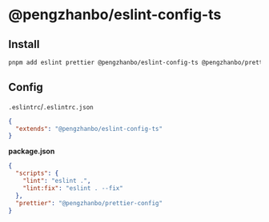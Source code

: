 # @pengzhanbo/eslint-config-ts

## Install

```sh
pnpm add eslint prettier @pengzhanbo/eslint-config-ts @pengzhanbo/prettier-config
```

## Config

`.eslintrc`/`.eslintrc.json`

```json
{
  "extends": "@pengzhanbo/eslint-config-ts"
}
```

**package.json**

```json
{
  "scripts": {
    "lint": "eslint .",
    "lint:fix": "eslint . --fix"
  },
  "prettier": "@pengzhanbo/prettier-config"
}
```
